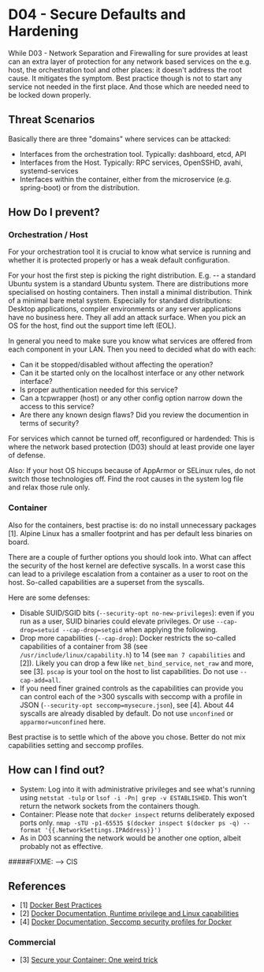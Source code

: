 # D04 - Secure Defaults and Hardening

While D03 - Network Separation and Firewalling for sure provides at least can an extra layer of protection for any network based services on the e.g. host, the orchestration tool and other places: it doesn't address the root cause. It mitigates the symptom. Best practice though is not to start any service not needed in the first place. And those  which are needed need to be locked down properly.

## Threat Scenarios

Basically there are three "domains" where services can be attacked:

* Interfaces from the orchestration tool. Typically: dashboard, etcd, API
* Interfaces from the Host. Typically: RPC services, OpenSSHD, avahi, systemd-services
* Interfaces within the container, either from the microservice (e.g. spring-boot) or from the distribution.


## How Do I prevent?

### Orchestration / Host

For your orchestration tool it is crucial to know what service is running and whether it is protected properly or has a weak default configuration.

For your host the first step is picking the right distribution. E.g. -- a standard Ubuntu system is a standard Ubuntu system. There are distributions more specialised on hosting containers. Then install a minimal distribution. Think of a minimal bare metal system. Especially for standard distributions: Desktop applications, compiler environments or any server applications have no business here. They all add an attack surface. When you pick an OS for the host,
find out the support time left (EOL).

In general you need to make sure you know what services are offered from each component in your LAN. Then you need to decided what do with each:

* Can it be stopped/disabled without affecting the operation?
* Can it be started only on the localhost interface or any other network interface?
* Is proper authentication needed for this service?
* Can a tcpwrapper (host) or any other config option narrow down the access to this service?
* Are there any known design flaws? Did you review the documention in terms of security?

For services which cannot be turned off, reconfigured or hardended: This is where the network based protection (D03) should at least provide one layer of defense.

Also: If your host OS hiccups because of AppArmor or SELinux rules, do not switch those technologies off. Find the root causes in the system log file and relax those rule only.

### Container

Also for the containers, best practise is: do no install unnecessary packages [1]. Alpine Linux has a smaller footprint and has per default less binaries on board.

There are a couple of further options you should look into. What can affect the security of the host kernel are defective syscalls. In a worst case this can lead to a privilege escalation from a container as a user to root on the host. So-called capabilities are a superset from the syscalls.

Here are some defenses:

* Disable SUID/SGID bits (`--security-opt no-new-privileges`): even if you run as a user, SUID binaries could elevate privileges. Or use `--cap-drop=setuid --cap-drop=setgid` when applying the following.
* Drop more capabilities (`--cap-drop`): Docker restricts the so-called capabilities of a container from 38 (see `/usr/include/linux/capability.h`) to 14 (see ``man 7 capabilities`` and [2]). Likely you can drop a few like `net_bind_service`, `net_raw` and more, see [3]. `pscap` is your tool on the host to list capabilities.  Do not use `--cap-add=all`.
* If you need finer grained controls as the capabilities can provide you can control each of the >300 syscalls with seccomp with a profile in JSON  (`--security-opt seccomp=mysecure.json`), see [4]. About 44 syscalls are already disabled by default. Do not use `unconfined` or `apparmor=unconfined` here.

Best practise is to settle which of the above you chose. Better do not mix capabilities setting and seccomp profiles.


## How can I find out?

* System: Log into it with administrative privileges and see what's running using `netstat -tulp` or `lsof -i -Pn| grep -v ESTABLISHED`. This won't return the network sockets from the containers though.
* Container: Please note that `docker inspect` returns deliberately exposed ports only. `nmap -sTU -p1-65535 $(docker inspect $(docker ps -q) --format '{{.NetworkSettings.IPAddress}}')`
* As in D03 scanning the network would be another one option, albeit probably not as effective.

#####FIXME: --> CIS


## References

* [1] [Docker Best Practices](https://docs.docker.com/develop/develop-images/dockerfile_best-practices/)
* [2] [Docker Documentation, Runtime privilege and Linux capabilities](https://docs.docker.com/engine/reference/run/#runtime-privilege-and-linux-capabilities)
* [4] [Docker Documentation, Seccomp security profiles for Docker](https://docs.docker.com/engine/security/seccomp/)

### Commercial

* [3] [Secure your Container: One weird trick](https://www.redhat.com/en/blog/secure-your-containers-one-weird-trick)



